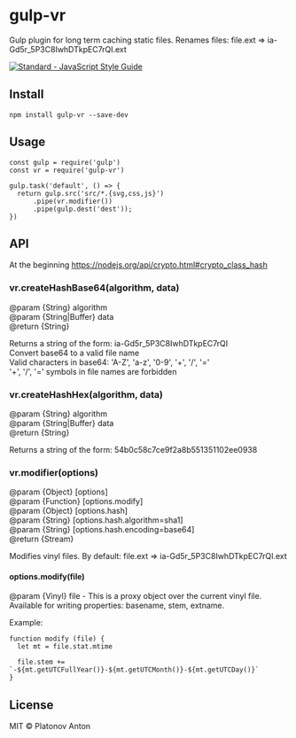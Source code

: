 # gulp-vr

Gulp plugin for long term caching static files. Renames files: file.ext => ia-Gd5r_5P3C8IwhDTkpEC7rQI.ext

[![Standard - JavaScript Style Guide](https://img.shields.io/badge/code_style-standard-brightgreen.svg)](https://standardjs.com)

## Install
```
npm install gulp-vr --save-dev
```

## Usage
```
const gulp = require('gulp')
const vr = require('gulp-vr')
 
gulp.task('default', () => {
  return gulp.src('src/*.{svg,css,js}')
      .pipe(vr.modifier())
      .pipe(gulp.dest('dest'));
})
```

## API

At the beginning 
https://nodejs.org/api/crypto.html#crypto_class_hash

### vr.createHashBase64(algorithm, data)
@param {String} algorithm  
@param {String|Buffer} data  
@return {String}

Returns a string of the form: ia-Gd5r_5P3C8IwhDTkpEC7rQI  
Convert base64 to a valid file name  
Valid characters in base64: 'A-Z', 'a-z', '0-9', '+', '/', '='  
'+', '/', '=' symbols in file names are forbidden  

### vr.createHashHex(algorithm, data)
@param {String} algorithm  
@param {String|Buffer} data  
@return {String}

Returns a string of the form: 54b0c58c7ce9f2a8b551351102ee0938

### vr.modifier(options)
@param {Object} [options]  
@param {Function} [options.modify]  
@param {Object} [options.hash]  
@param {String} [options.hash.algorithm=sha1]  
@param {String} [options.hash.encoding=base64]  
@return {Stream}

Modifies vinyl files. By default: file.ext => ia-Gd5r_5P3C8IwhDTkpEC7rQI.ext

#### options.modify(file)
@param {Vinyl} file - This is a proxy object over the current vinyl file. 
Available for writing properties: basename, stem, extname. 

Example:

```
function modify (file) {
  let mt = file.stat.mtime

  file.stem += `-${mt.getUTCFullYear()}-${mt.getUTCMonth()}-${mt.getUTCDay()}`
}
```

## License

MIT © Platonov Anton
